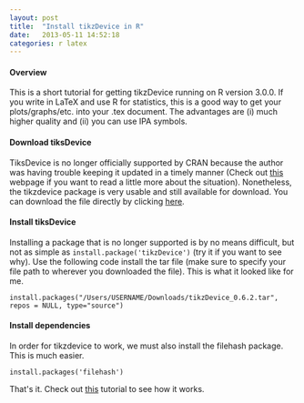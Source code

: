 ```yaml
---
layout: post
title:  "Install tikzDevice in R"
date:   2013-05-11 14:52:18
categories: r latex
---
```


 
#### Overview
 
This is a short tutorial for getting tikzDevice running on R version 3.0.0. If you write in LaTeX and use R for statistics, this is a good way to get your plots/graphs/etc. into your .tex document. The advantages are (i) much higher quality and (ii) you can use IPA symbols. 

#### Download tiksDevice

TiksDevice is no longer officially supported by CRAN because the author was having trouble keeping it updated in a timely manner (Check out [this][why] webpage if you want to read a little more about the situation). Nonetheless, the tikzdevice package is very usable and still available for download. You can download the file directly by clicking [here][download].

#### Install tiksDevice

Installing a package that is no longer supported is by no means difficult, but not as simple as ```install.package('tikzDevice')``` (try it if you want to see why). Use the following code install the tar file (make sure to specify your file path to wherever you downloaded the file). This is what it looked like for me. 

    install.packages("/Users/USERNAME/Downloads/tikzDevice_0.6.2.tar", repos = NULL, type="source")

#### Install dependencies

In order for tikzdevice to work, we must also install the filehash package. This is much easier. 

    install.packages('filehash')

That's it. Check out [this][tikz-latex] tutorial to see how it works.

[why]: http://cran.r-project.org/web/packages/tikzDevice/index.html
[download]: http://cran.r-project.org/src/contrib/Archive/tikzDevice/tikzDevice_0.6.2.tar.gz
[tikz-latex]: (http://jvcasill.github.io/r-code/LaTeX/2013/05/11/ipa-rplot-tut.html)
